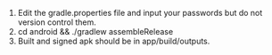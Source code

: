 <!-- From http://facebook.github.io/react-native/docs/signed-apk-android.html -->

1) Edit the gradle.properties file and input your passwords but do not version control them.
2) cd android && ./gradlew assembleRelease
3) Built and signed apk should be in app/build/outputs.
